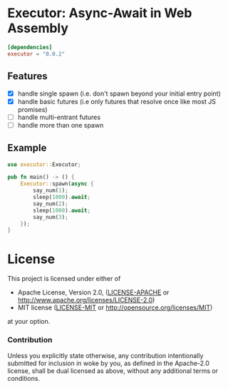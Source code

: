 # Executor: Async-Await in Web Assembly

```toml
[dependencies]
executor = "0.0.2"
```

## Features
- [x] handle single spawn (i.e. don't spawn beyond your initial entry point)
- [x] handle basic futures (i.e only futures that resolve once like most JS promises)
- [ ] handle multi-entrant futures
- [ ] handle more than one spawn

## Example

```rust
use executor::Executor;

pub fn main() -> () {
    Executor::spawn(async {
        say_num(1);
        sleep(1000).await;
        say_num(2);
        sleep(1000).await;
        say_num(3);
    });
}
```

# License

This project is licensed under either of

 * Apache License, Version 2.0, ([LICENSE-APACHE](LICENSE-APACHE) or
   http://www.apache.org/licenses/LICENSE-2.0)
 * MIT license ([LICENSE-MIT](LICENSE-MIT) or
   http://opensource.org/licenses/MIT)

at your option.

### Contribution

Unless you explicitly state otherwise, any contribution intentionally submitted
for inclusion in woke by you, as defined in the Apache-2.0 license, shall be
dual licensed as above, without any additional terms or conditions.
